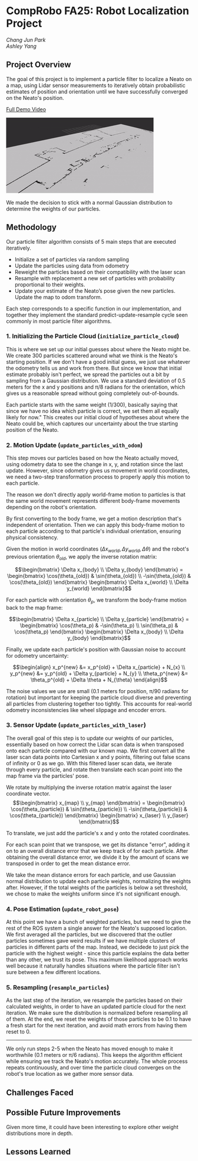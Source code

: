 # CompRobo FA25: Robot Localization Project

*Chang Jun Park*\
*Ashley Yang*

## Project Overview

The goal of this project is to implement a particle filter to localize a Neato on a map, using Lidar sensor measurements to iteratively obtain probabilistic estimates of position and orientation until we have successfully converged on the Neato's position.

[Full Demo Video](https://drive.google.com/file/d/1ALlIbmK2ntN1-Wz1V4m5cGHbPBzk0uzB/view?usp=sharing)

![Beginning Process](/assets/demo.gif)

We made the decision to stick with a normal Gaussian distribution to determine the weights of our particles.

## Methodology

Our particle filter algorithm consists of 5 main steps that are executed iteratively. 

-  Initialize a set of particles via random sampling
-   Update the particles using data from odometry
-   Reweight the particles based on their compatibility with the laser scan
-   Resample with replacement a new set of particles with probability proportional to their weights.
-   Update your estimate of the Neato’s pose given the new particles. Update the map to odom transform.


Each step corresponds to a specific function in our implementation, and together they implement the standard predict-update-resample cycle seen commonly in most particle filter algorithms.

### 1. Initializing the Particle Cloud (`initialize_particle_cloud`)

This is where we set up our initial guesses about where the Neato might be. We create 300 particles scattered around what we think is the Neato's starting position. If we don't have a good initial guess, we just use whatever the odometry tells us and work from there. But since we know that initial estimate probably isn't perfect, we spread the particles out a bit by sampling from a Gaussian distribution. We use a standard deviation of 0.5 meters for the x and y positions and π/8 radians for the orientation, which gives us a reasonable spread without going completely out-of-bounds.

Each particle starts with the same weight (1/300), basically saying that since we have no idea which particle is correct, we set them all equally likely for now." This creates our initial cloud of hypotheses about where the Neato could be, which captures our uncertainty about the true starting position of the Neato.

### 2. Motion Update (`update_particles_with_odom`)

This step moves our particles based on how the Neato actually moved, using odometry data to see the change in x, y, and rotation since the last update. However, since odometry gives us movement in world coordinates, we need a two-step transformation process to properly apply this motion to each particle.

The reason we don't directly apply world-frame motion to particles is that the same world movement represents different body-frame movements depending on the robot's orientation.

By first converting to the body frame, we get a motion description that's independent of orientation. Then we can apply this body-frame motion to each particle according to that particle's individual orientation, ensuring physical consistency.

Given the motion in world coordinates $(\Delta x_{world}, \Delta y_{world}, \Delta \theta)$ and the robot's previous orientation $\theta_{old}$, we apply the inverse rotation matrix:

$$\begin{bmatrix} \Delta x_{body} \\ \Delta y_{body} \end{bmatrix} = \begin{bmatrix} \cos(\theta_{old}) & \sin(\theta_{old}) \\ -\sin(\theta_{old}) & \cos(\theta_{old}) \end{bmatrix} \begin{bmatrix} \Delta x_{world} \\ \Delta y_{world} \end{bmatrix}$$

For each particle with orientation $\theta_p$, we transform the body-frame motion back to the map frame:

$$\begin{bmatrix} \Delta x_{particle} \\ \Delta y_{particle} \end{bmatrix} = \begin{bmatrix} \cos(\theta_p) & -\sin(\theta_p) \\ \sin(\theta_p) & \cos(\theta_p) \end{bmatrix} \begin{bmatrix} \Delta x_{body} \\ \Delta y_{body} \end{bmatrix}$$

Finally, we update each particle's position with Gaussian noise to account for odometry uncertainty:

$$\begin{align}
x_p^{new} &= x_p^{old} + \Delta x_{particle} + N_{x} \\
y_p^{new} &= y_p^{old} + \Delta y_{particle} + N_{y} \\
\theta_p^{new} &= \theta_p^{old} + \Delta \theta + N_{\theta}
\end{align}$$

The noise values we use are small (0.1 meters for position, π/90 radians for rotation) but important for keeping the particle cloud diverse and preventing all particles from clustering together too tightly. This accounts for real-world odometry inconsistencies like wheel slippage and encoder errors.

### 3. Sensor Update (`update_particles_with_laser`)

The overall goal of this step is to update our weights of our particles, essentially based on how correct the Lidar scan data is when transposed onto each particle compared with our known map. We first convert all the laser scan data points into Cartesian x and y points, filtering out false scans of infinity or 0 as we go. With this filtered laser scan data, we iterate through every particle, and rotate then translate each scan point into the map frame via the particles' pose. 

We rotate by multiplying the inverse rotation matrix against the laser coordinate vector.
$$\begin{bmatrix} x_{map} \\ y_{map} \end{bmatrix} = \begin{bmatrix} \cos(\theta_{particle}) & \sin(\theta_{particle}) \\ -\sin(\theta_{particle}) & \cos(\theta_{particle}) \end{bmatrix} \begin{bmatrix} x_{laser} \\ y_{laser} \end{bmatrix}$$

To translate, we just add the particle's x and y onto the rotated coordinates.

For each scan point that we transpose, we get its distance "error", adding it on to an overall distance error that we keep track of for each particle. After obtaining the overall distance error, we divide it by the amount of scans we transposed in order to get the mean distance error. 

We take the mean distance errors for each particle, and use Gaussian normal distribution to update each particle weights, normalizing the weights after. However, if the total weights of the particles is below a set threshold, we chose to make the weights uniform since it's not significant enough.

### 4. Pose Estimation (`update_robot_pose`)

At this point we have a bunch of weighted particles, but we need to give the rest of the ROS system a single answer for the Neato's supposed location. We first averaged all the particles, but we discovered that the outlier particles sometimes gave weird results if we have multiple clusters of particles in different parts of the map. Instead, we decidede to just pick the particle with the highest weight - since this particle explains the data better than any other, we trust its pose. This maximum likelihood approach works well because it naturally handles situations where the particle filter isn't sure between a few different locations.

### 5. Resampling (`resample_particles`)

As the last step of the iteration, we resample the particles based on their calculated weights, in order to have an updated particle cloud for the next iteration. We make sure the distribution is normalized before resampling all of them. At the end, we reset the weights of those particles to be 0.1 to have a fresh start for the next iteration, and avoid math errors from having them reset to 0.

---

We only run steps 2-5 when the Neato has moved enough to make it worthwhile (0.1 meters or π/6 radians). This keeps the algorithm efficient while ensuring we track the Neato's motion accurately. The whole process repeats continuously, and over time the particle cloud converges on the robot's true location as we gather more sensor data.

## Challenges Faced



## Possible Future Improvements

Given more time, it could have been interesting to explore other weight distributions more in depth.

## Lessons Learned
